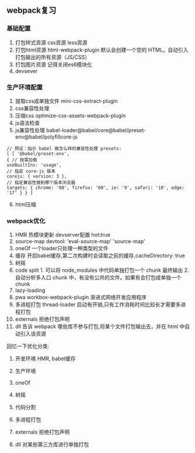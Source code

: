 ## webpack复习

### 基础配置
1. 打包样式资源 css资源 less资源
2. 打包html资源 html-webpack-plugin 默认会创建一个空的 HTML，自动引入打包输出的所有资源（JS/CSS） 
3. 打包图片资源  记得关闭es6模块化
4. devsever

### 生产环境配置
1. 提取css成单独文件 mini-css-extract-plugin 
2. css兼容性处理
3. 压缩css optimize-css-assets-webpack-plugin 
4. js语法检查
5. js兼容性处理 babel-loader@babel/core@babel/preset-env@babel/polyfillcore-js
```
// 预设：指示 babel 做怎么样的兼容性处理 presets: 
[ [ '@babel/preset-env', 
{ // 按需加载 
useBuiltIns: 'usage', 
// 指定 core-js 版本 
corejs: { version: 3 }, 
// 指定兼容性做到哪个版本浏览器 
targets: { chrome: '60', firefox: '60', ie: '9', safari: '10', edge: '17' } } ] 
```
6. html压缩

### webpack优化
1. HMR 热模块更新  devserver配置 hot:true
2. source-map  devtool: 'eval-source-map'   'source-map'
3. oneOf 一个loader只处理一种类型的文件
4. 缓存   开启babel缓存,第二次构建时会读取之前的缓存,cacheDirectory: true
5. 树摇 
6. code split  1. 可以将 node_modules 中代码单独打包一个 chunk 最终输出 2. 自动分析多入口 chunk 中，有没有公共的文件。如果有会打包成单独一个 chunk
7. lazy-loading
8. pwa workbox-webpack-plugin 渐进式网络开发应用程序
9. 多进程打包 thread-loader   启动有开销,只有工作消耗时间比较长才需要多进程打包
10. externals   拒绝打包声明
11. dll 告诉 webpack 哪些库不参与打包,将某个文件打包输出去，并在 html 中自动引入该资源 


回忆一下优化分类:
1. 开发环境
HMR, babel缓存

2. 生产环境
1. oneOf 
2. 树摇
3. 代码分割
4. 多进程打包
5. externals 拒绝打包声明
6. dll 对某些第三方库进行单独打包
 


